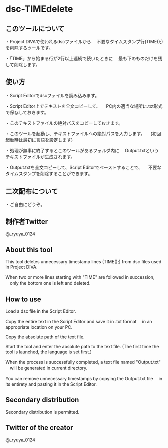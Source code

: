 # dsc-TIMEdelete

## このツールについて
・Project DIVAで使われるdscファイルから
　不要なタイムスタンプ行(TIME();)を削除するツールです。

・「TIME」から始まる行が2行以上連続で続いたときに
　最も下のものだけを残して削除します。

## 使い方
・Script Editorでdscファイルを読み込みます。

・Script Editor上でテキストを全文コピーして、
　PC内の適当な場所に.txt形式で保存しておきます。

・このテキストファイルの絶対パスをコピーしておきます。

・このツールを起動し、テキストファイルへの絶対パスを入力します。
　(初回起動時は最初に言語を設定します)

・処理が無事に終了するとこのツールがあるフォルダ内に
　Output.txtというテキストファイルが生成されます。

・Output.txtを全文コピーして、Script Editorでペーストすることで、
　不要なタイムスタンプを削除することができます。

## 二次配布について
・ご自由にどうぞ。

## 制作者Twitter
@_ryuya_0124

## About this tool
This tool deletes unnecessary timestamp lines (TIME();) from dsc files used in Project DIVA.

When two or more lines starting with "TIME" are followed in succession,
　only the bottom one is left and deleted.

## How to use
Load a dsc file in the Script Editor.

Copy the entire text in the Script Editor and save it in .txt format
　in an appropriate location on your PC.

Copy the absolute path of the text file.

Start the tool and enter the absolute path to the text file. 
(The first time the tool is launched, the language is set first.)

When the process is successfully completed, a text file named "Output.txt"
　will be generated in current directory.

You can remove unnecessary timestamps by copying the Output.txt file
　in its entirety and pasting it in the Script Editor.

## Secondary distribution
Secondary distribution is permitted.

## Twitter of the creator
@_ryuya_0124
